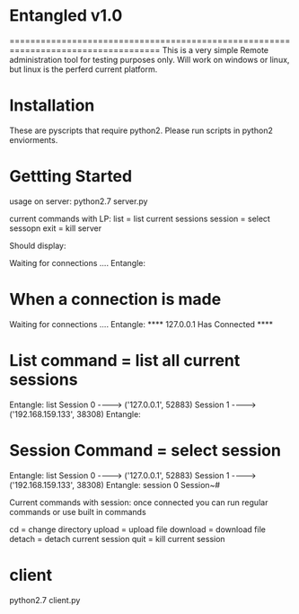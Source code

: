 # Entangled v1.0
===================================================================================
This is a very simple Remote administration tool for testing purposes only.
Will work on windows or linux, but linux is the perferd current platform.


Installation
====================================================================================
These are pyscripts that require python2. Please run scripts in python2 enviorments.

Gettting Started
======================================================================================

usage on server: 
python2.7 server.py

current commands with LP:
list = list current sessions
session = select sessopn
exit = kill server

Should display:

Waiting for connections ....
Entangle: 


When a connection is made
========================================================================================
Waiting for connections ....
Entangle: **** 127.0.0.1 Has Connected ****


List command = list all current sessions
========================================================================================
Entangle: list
Session 0 ----> ('127.0.0.1', 52883)
Session 1 ----> ('192.168.159.133', 38308)
Entangle: 



Session Command = select session
=========================================================================================
Entangle: list
Session 0 ----> ('127.0.0.1', 52883)
Session 1 ----> ('192.168.159.133', 38308)
Entangle: session 0
Session~# 


Current commands with session:
once connected you can run regular commands or use built in commands

cd = change directory
upload = upload file
download = download file
detach = detach current session
quit = kill current session

client
====================================
python2.7 client.py
